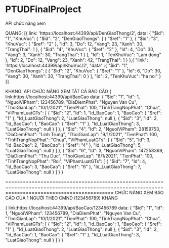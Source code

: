 # PTUDFinalProject

API chức năng xem

QUANG: [{
  link: 'https://localhost:44399/api/DenGiaoThong/2',
  data: {
    "$id": "1",
    "KhuVuc": {
      "$id": "2",
      "DenGiaoThongs": [
        {
          "$ref": "1"
        },
        {
          "$id": "3",
          "KhuVuc": {
            "$ref": "2"
          },
          "Id": 3,
          "Do": 12,
          "Vang": 23,
          "Xanh": 30,
          "TrangThai": 1
        },
        {
          "$id": "4",
          "KhuVuc": {
            "$ref": "2"
          },
          "Id": 4,
          "Do": 30,
          "Vang": 3,
          "Xanh": 30,
          "TrangThai": 1
        }
      ],
      "Id": 1,
      "TenKhuVuc": "Lam dong"
    },
    "Id": 2,
    "Do": 12,
    "Vang": 23,
    "Xanh": 42,
    "TrangThai": 1
  }
},{
  "link": 'https://localhost:44399/api/KhuVuc/2',
  "data" :{
    "$id": "1",
    "DenGiaoThongs": [
      {
        "$id": "2",
        "KhuVuc": {
          "$ref": "1"
        },
        "Id": 6,
        "Do": 30,
        "Vang": 30,
        "Xanh": 30,
        "TrangThai": 0
      }
    ],
    "Id": 2,
    "TenKhuVuc": "ha noi"
  }
}]

KHANG: 
API CHỨC NĂNG XEM TÂT CẢ BÁO CÁO
{
  link:https://localhost:44399/api/BaoCao
  data:
  {
"$id": "1",
"Id": 1,
"NguoiViPham": 123456789,
"DiaDiemPhat": "Nguyen Van Cu",
"ThoiGianLap": "10/1/2021",
"TienPhat": 100,
"TinhTrangNopPhat": "Chua",
"ViPhamLuatGTs": [
{
"$id": "2",
"Id": 1,
"Id_BaoCao": 1,
"BaoCao": {
"$ref": "1"
},
"Id_LuatGiaoThong": 2,
"LuatGiaoThong": null
},
{
"$id": "3",
"Id": 2,
"Id_BaoCao": 1,
"BaoCao": {
"$ref": "1"
},
"Id_LuatGiaoThong": 3,
"LuatGiaoThong": null
}
]
},
{
"$id": "4",
"Id": 2,
"NguoiViPham": 28159753,
"DiaDiemPhat": "Linh Trung",
"ThoiGianLap": "9/1/2021",
"TienPhat": 100,
"TinhTrangNopPhat": "Chua",
"ViPhamLuatGTs": [
{
"$id": "5",
"Id": 3,
"Id_BaoCao": 2,
"BaoCao": {
"$ref": "4"
},
"Id_LuatGiaoThong": 5,
"LuatGiaoThong": null
}
]
},
{
"$id": "6",
"Id": 3,
"NguoiViPham": 147258369,
"DiaDiemPhat": "Thu Duc",
"ThoiGianLap": "8/1/2021",
"TienPhat": 100,
"TinhTrangNopPhat": "Roi",
"ViPhamLuatGTs": [
{
"$id": "7",
"Id": 4,
"Id_BaoCao": 3,
"BaoCao": {
"$ref": "6"
},
"Id_LuatGiaoThong": 7,
"LuatGiaoThong": null
}
]
}
}

=================================================================================================================================================
CHỨC NĂNG XEM BÁO CÁO CỦA 1 NGƯỜI THEO CMND (123456789)
KHANG

{
link:https://localhost:44399/api/BaoCao/123456789
data:
{
"$id": "1",
"Id": 1,
"NguoiViPham": 123456789,
"DiaDiemPhat": "Nguyen Van Cu",
"ThoiGianLap": "10/1/2021",
"TienPhat": 100,
"TinhTrangNopPhat": "Chua",
"ViPhamLuatGTs": [
{
"$id": "2",
"Id": 1,
"Id_BaoCao": 1,
"BaoCao": {
"$ref": "1"
},
"Id_LuatGiaoThong": 2,
"LuatGiaoThong": null
},
{
"$id": "3",
"Id": 2,
"Id_BaoCao": 1,
"BaoCao": {
"$ref": "1"
},
"Id_LuatGiaoThong": 3,
"LuatGiaoThong": null
}
]
}
}
